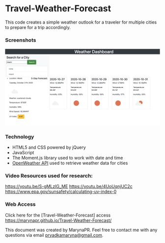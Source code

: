 # Travel-Weather-Forecast

This code creates a simple weather outlook for a traveler for multiple cities to prepare for a trip accordingly.

### Screenshots
![screenshot1](./Images/screenshot.png)


### Technology

* HTML5 and CSS powered by jQuery
* JavaScript
* The Moment.js library used to work with date and time
* [OpenWeather API](https://openweathermap.org/api) used to retrieve weather data for cities

### Video Resources used for research:

https://youtu.be/S-gMLzlG_ME
https://youtu.be/4UoUqnjUC2c
https://www.epa.gov/sunsafety/calculating-uv-index-0 

### Web Access

Click here for the [Travel-Weather-Forecast] access 
https://marynapr.github.io/Travel-Weather-Forecast/

This document was created by MarynaPR. Feel free to contact me with any questions via email pryadkamaryna@gmail.com.
